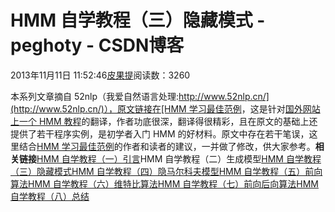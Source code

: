 
# HMM 自学教程（三）隐藏模式 - peghoty - CSDN博客


2013年11月11日 11:52:46[皮果提](https://me.csdn.net/peghoty)阅读数：3260


本系列文章摘自 52nlp（我爱自然语言处理:[http://www.52nlp.cn/](http://www.52nlp.cn/)），原文链接在[HMM 学习最佳范例](http://www.52nlp.cn/hmm-learn-best-practices-one-introduction)，这是针对[国外网站上一个 HMM 教程](http://www.comp.leeds.ac.uk/roger/HiddenMarkovModels/html_dev/main.html)的翻译，作者功底很深，翻译得很精彩，且在原文的基础上还提供了若干程序实例，是初学者入门 HMM 的好材料。原文中存在若干笔误，这里结合[HMM 学习最佳范例](http://www.52nlp.cn/hmm-learn-best-practices-one-introduction)的作者和读者的建议，一并做了修改，供大家参考。**相关链接**[HMM 自学教程（一）引言](http://blog.csdn.net/itplus/article/details/15335665)HMM 自学教程（二）生成模型[HMM 自学教程（三）隐藏模式](http://blog.csdn.net/itplus/article/details/15335855)[HMM 自学教程（四）隐马尔科夫模型](http://blog.csdn.net/itplus/article/details/15335877)[HMM 自学教程（五）前向算法](http://blog.csdn.net/itplus/article/details/15335901)[HMM 自学教程（六）维特比算法](http://blog.csdn.net/itplus/article/details/15335921)[HMM 自学教程（七）前向后向算法](http://blog.csdn.net/itplus/article/details/15335963)[HMM 自学教程（八）总结](http://blog.csdn.net/itplus/article/details/15335979)

